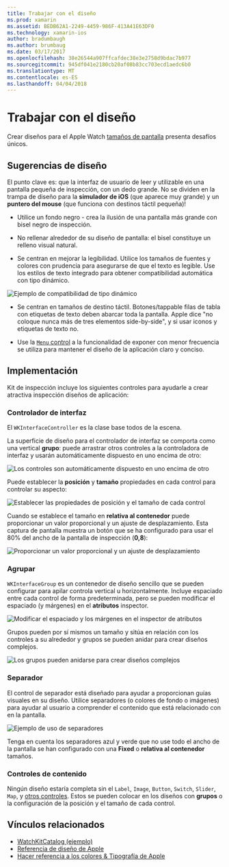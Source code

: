 ```yaml
---
title: Trabajar con el diseño
ms.prod: xamarin
ms.assetid: BEDB62A1-2249-4459-986F-413A41E63DF0
ms.technology: xamarin-ios
author: bradumbaugh
ms.author: brumbaug
ms.date: 03/17/2017
ms.openlocfilehash: 38e26544a907ffcafdec38e3e2758d9bdac7b977
ms.sourcegitcommit: 945df041e2180cb20af08b83cc703ecd1aedc6b0
ms.translationtype: MT
ms.contentlocale: es-ES
ms.lasthandoff: 04/04/2018
---
```

# <a name="working-with-layout"></a>Trabajar con el diseño

Crear diseños para el Apple Watch [tamaños de pantalla](~/ios/watchos/app-fundamentals/screen-sizes.md) presenta desafíos únicos.

## <a name="design-tips"></a>Sugerencias de diseño

El punto clave es: que la interfaz de usuario de leer y utilizable en una pantalla pequeña de inspección, con un dedo grande. No se dividen en la trampa de diseño para la **simulador de iOS** (que aparece muy grande) y un **puntero del mouse** (que funciona con destinos táctil pequeña)!

- Utilice un fondo negro - crea la ilusión de una pantalla más grande con bisel negro de inspección.

- No rellenar alrededor de su diseño de pantalla: el bisel constituye un relleno visual natural.

- Se centran en mejorar la legibilidad. Utilice los tamaños de fuentes y colores con prudencia para asegurarse de que el texto es legible. Use los estilos de texto integrado para obtener compatibilidad automática con tipo dinámico.

![](layout-images/type.png "Ejemplo de compatibilidad de tipo dinámico")

- Se centran en tamaños de destino táctil. Botones/tappable filas de tabla con etiquetas de texto deben abarcar toda la pantalla. Apple dice "no coloque nunca más de tres elementos side-by-side", y si usar iconos y etiquetas de texto no.

- Use la [ `Menu` control](~/ios/watchos/user-interface/menu.md) a la funcionalidad de exponer con menor frecuencia se utiliza para mantener el diseño de la aplicación claro y conciso.


## <a name="implementation"></a>Implementación

Kit de inspección incluye los siguientes controles para ayudarle a crear atractiva inspección diseños de aplicación:

### <a name="interface-controller"></a>Controlador de interfaz

El `WKInterfaceController` es la clase base todos de la escena.

La superficie de diseño para el controlador de interfaz se comporta como una vertical **grupo**: puede arrastrar otros controles a la controladora de interfaz y usarán automáticamente dispuesto en uno encima de otro:

![](layout-images/controller-scene.png "Los controles son automáticamente dispuesto en uno encima de otro")

Puede establecer la **posición** y **tamaño** propiedades en cada control para controlar su aspecto:

![](layout-images/positionsize-attributes.png "Establecer las propiedades de posición y el tamaño de cada control")

Cuando se establece el tamaño en **relativa al contenedor** puede proporcionar un valor proporcional y un ajuste de desplazamiento. Esta captura de pantalla muestra un botón que se ha configurado para usar el 80% del ancho de la pantalla de inspección (**0,8**):

![](layout-images/button-attributes.png "Proporcionar un valor proporcional y un ajuste de desplazamiento")


### <a name="group"></a>Agrupar

`WKInterfaceGroup` es un contenedor de diseño sencillo que se pueden configurar para apilar controla vertical u horizontalmente. Incluye espaciado entre cada control de forma predeterminada, pero se pueden modificar el espaciado (y márgenes) en el **atributos** inspector.

![](layout-images/group-attributes.png "Modificar el espaciado y los márgenes en el inspector de atributos")

Grupos pueden por sí mismos un tamaño y sitúa en relación con los controles a su alrededor y grupos se pueden anidar para crear diseños complejos.

![](layout-images/group-scene.png "Los grupos pueden anidarse para crear diseños complejos")


### <a name="separator"></a>Separador

El control de separador está diseñado para ayudar a proporcionan guías visuales en su diseño. Utilice separadores (o colores de fondo o imágenes) para ayudar al usuario a comprender el contenido que está relacionado con en la pantalla.

![](layout-images/separator-scene.png "Ejemplo de uso de separadores")

Tenga en cuenta los separadores azul y verde que no use todo el ancho de la pantalla se han configurado con una **Fixed** o **relativa al contenedor** tamaños.

### <a name="content-controls"></a>Controles de contenido

Ningún diseño estaría completa sin el `Label`, `Image`, `Button`, `Switch`, `Slider`, `Map`, y [otros controles](~/ios/watchos/user-interface/index.md).
Estos se pueden colocar en los diseños con **grupos** o la configuración de la posición y el tamaño de cada control.



## <a name="related-links"></a>Vínculos relacionados

- [WatchKitCatalog (ejemplo)](https://developer.xamarin.com/samples/monotouch/WatchKit/WatchKitCatalog/)
- [Referencia de diseño de Apple](https://developer.apple.com/library/prerelease/ios/documentation/UserExperience/Conceptual/WatchHumanInterfaceGuidelines/Layout.html)
- [Hacer referencia a los colores & Tipografía de Apple](https://developer.apple.com/library/prerelease/ios/documentation/UserExperience/Conceptual/WatchHumanInterfaceGuidelines/ColorandTypography.html)
